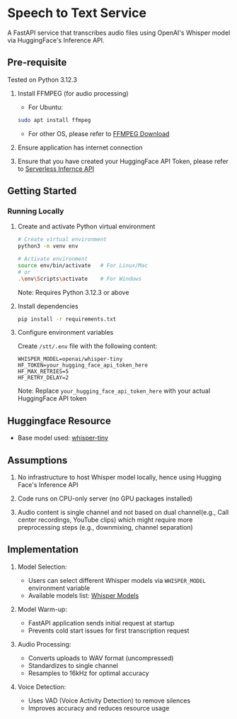 # Speech to Text Service

A FastAPI service that transcribes audio files using OpenAI's Whisper model via HuggingFace's Inference API.

## Pre-requisite
Tested on Python 3.12.3

1. Install FFMPEG (for audio processing)
    - For Ubuntu:
    ```bash
    sudo apt install ffmpeg
    ```
    - For other OS, please refer to [FFMPEG Download](https://www.ffmpeg.org/download.html)

2. Ensure application has internet connection

3. Ensure that you have created your HuggingFace API Token, please refer to [Serverless Infernce API](https://huggingface.co/docs/api-inference/en/index)


## Getting Started

### Running Locally

1. Create and activate Python virtual environment
   ```bash
   # Create virtual environment
   python3 -m venv env

   # Activate environment
   source env/bin/activate   # For Linux/Mac
   # or
   .\env\Scripts\activate    # For Windows
   ```
   Note: Requires Python 3.12.3 or above

2. Install dependencies
   ```bash
   pip install -r requirements.txt
   ```

3. Configure environment variables

   Create `/stt/.env` file with the following content:
   ```env
   WHISPER_MODEL=openai/whisper-tiny
   HF_TOKEN=your_hugging_face_api_token_here
   HF_MAX_RETRIES=5
   HF_RETRY_DELAY=2
   ```
   Note: Replace `your_hugging_face_api_token_here` with your actual HuggingFace API token


## Huggingface Resource
- Base model used: [whisper-tiny](https://huggingface.co/openai/whisper-tiny)


## Assumptions
1. No infrastructure to host Whisper model locally, hence using Hugging Face's Inference API

2. Code runs on CPU-only server (no GPU packages installed)

3. Audio content is single channel and not based on dual channel(e.g., Call center recordings, YouTube clips) which might require more preprocessing steps (e.g., downmixing, channel separation)


## Implementation
1. Model Selection:
   - Users can select different Whisper models via `WHISPER_MODEL` environment variable
   - Available models list: [Whisper Models](https://huggingface.co/collections/openai/whisper-release-6501bba2cf999715fd953013)

2. Model Warm-up:
   - FastAPI application sends initial request at startup
   - Prevents cold start issues for first transcription request

3. Audio Processing:
   - Converts uploads to WAV format (uncompressed)
   - Standardizes to single channel
   - Resamples to 16kHz for optimal accuracy

4. Voice Detection:
   - Uses VAD (Voice Activity Detection) to remove silences
   - Improves accuracy and reduces resource usage